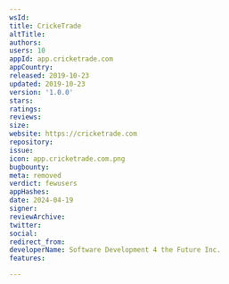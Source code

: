 ```yaml
---
wsId: 
title: CrickeTrade
altTitle: 
authors: 
users: 10
appId: app.cricketrade.com
appCountry: 
released: 2019-10-23
updated: 2019-10-23
version: '1.0.0'
stars: 
ratings: 
reviews: 
size: 
website: https://cricketrade.com
repository: 
issue: 
icon: app.cricketrade.com.png
bugbounty: 
meta: removed
verdict: fewusers
appHashes: 
date: 2024-04-19
signer: 
reviewArchive: 
twitter: 
social: 
redirect_from: 
developerName: Software Development 4 the Future Inc.
features: 

---
```


